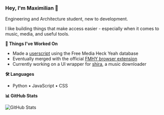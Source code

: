 ### Hey, I'm Maximilian 👋

Engineering and Architecture student, new to development.

I like building things that make access easier - especially when it comes to music, media, and useful tools.


**🧪 Things I've Worked On**
- Made a [userscript](https://github.com/Maxikozie/FMHY-SafeLink-Guard) using the Free Media Heck Yeah database  
- Eventually merged with the official [FMHY browser extension](https://github.com/fmhy/FMHY-SafeGuard)  
- Currently working on a UI wrapper for [shira](https://github.com/KraXen72/shira), a music downloader


**🛠 Languages**
- Python • JavaScript • CSS


**📊 GitHub Stats**

![GitHub Stats](https://github-readme-stats.vercel.app/api?username=Maxikozie&count_private=true&show_icons=true&theme=tokyonight&hide_rank=true)
